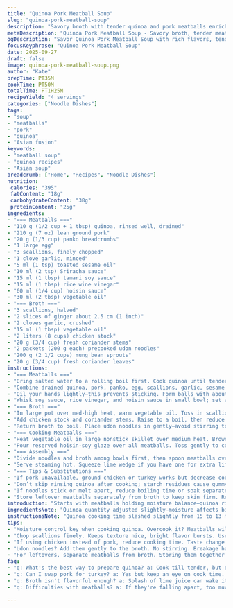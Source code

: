 ```yaml
---
title: "Quinoa Pork Meatball Soup"
slug: "quinoa-pork-meatball-soup"
description: "Savory broth with tender quinoa and pork meatballs enriched by aromatic ginger, coriander, and a balanced soy-hoisin glaze. Includes tender udon noodles and crunchy sprouts for texture contrast. Modest spice from chili paste, subtle depth from mirin, and toasted sesame oil. Balanced umami notes with fresh herbs. Adjust seasoning to taste; swap pork for turkey or chicken for leaner alternatives. Simple, flexible broth with mild heat. Quick blanching and pan-frying create a caramelized glaze on meatballs. Precision in textures crucial—quinoa moisture control prevents sogginess, onions add brightness."
metaDescription: "Quinoa Pork Meatball Soup - Savory broth, tender meatballs, and rich flavors in under an hour and a half."
ogDescription: "Savor Quinoa Pork Meatball Soup with rich flavors, tender meatballs, and a delicious broth - a perfect dinner choice."
focusKeyphrase: "Quinoa Pork Meatball Soup"
date: 2025-09-27
draft: false
image: quinoa-pork-meatball-soup.png
author: "Kate"
prepTime: PT35M
cookTime: PT50M
totalTime: PT1H25M
recipeYield: "4 servings"
categories: ["Noodle Dishes"]
tags:
- "soup"
- "meatballs"
- "pork"
- "quinoa"
- "Asian fusion"
keywords:
- "meatball soup"
- "quinoa recipes"
- "Asian soup"
breadcrumb: ["Home", "Recipes", "Noodle Dishes"]
nutrition: 
 calories: "395"
 fatContent: "18g"
 carbohydrateContent: "38g"
 proteinContent: "25g"
ingredients:
- "=== Meatballs ==="
- "110 g (1/2 cup + 1 tbsp) quinoa, rinsed well, drained"
- "210 g (7 oz) lean ground pork"
- "20 g (1/3 cup) panko breadcrumbs"
- "1 large egg"
- "3 scallions, finely chopped"
- "1 clove garlic, minced"
- "5 ml (1 tsp) toasted sesame oil"
- "10 ml (2 tsp) Sriracha sauce"
- "15 ml (1 tbsp) tamari soy sauce"
- "15 ml (1 tbsp) rice wine vinegar"
- "60 ml (1/4 cup) hoisin sauce"
- "30 ml (2 tbsp) vegetable oil"
- "=== Broth ==="
- "3 scallions, halved"
- "2 slices of ginger about 2.5 cm (1 inch)"
- "2 cloves garlic, crushed"
- "15 ml (1 tbsp) vegetable oil"
- "2 liters (8 cups) chicken stock"
- "20 g (3/4 cup) fresh coriander stems"
- "2 packets (200 g each) precooked udon noodles"
- "200 g (2 1/2 cups) mung bean sprouts"
- "20 g (3/4 cup) fresh coriander leaves"
instructions:
- "=== Meatballs ==="
- "Bring salted water to a rolling boil first. Cook quinoa until tender but not mushy, about 13 minutes. Drain thoroughly in a fine mesh sieve; rinse under cold running water to stop cooking. Squeeze out extra water by pressing lightly between paper towels or clean kitchen cloth. Moisture control key—wet quinoa ruins meatball texture."
- "Combine drained quinoa, pork, panko, egg, scallions, garlic, sesame oil, and Sriracha in a bowl. Season generously with salt and freshly ground black pepper. Mix until uniform but don't overwork, or meatballs toughen."
- "Oil your hands lightly—this prevents sticking. Form balls with about 15 ml (1 tbsp) of mixture each, rolling firmly but gently to maintain shape. Place on a plate. Pop into fridge to firm up for minimum 20 minutes; helps hold together during cooking."
- "Whisk soy sauce, rice vinegar, and hoisin sauce in small bowl; set aside as glaze."
- "=== Broth ==="
- "In large pot over med-high heat, warm vegetable oil. Toss in scallion halves, ginger slices, and crushed garlic. Stir frequently until fragrant and edges turn golden, 3–4 minutes. Watch for burning garlic; bitter if scorched."
- "Add chicken stock and coriander stems. Raise to a boil, then reduce to gentle simmer for 8 minutes. Season lightly with salt and white pepper; the broth needs seasoning but rely on finishing salt for balance. Strain out aromatics with skimmer and discard to keep broth clear and clean-tasting."
- "Return broth to boil. Place udon noodles in gently—avoid stirring to prevent breaking strands. Cover, lower heat to keep warm without boiling."
- "=== Cooking Meatballs ==="
- "Heat vegetable oil in large nonstick skillet over medium heat. Brown half meatballs first batch, turning to brown evenly, about 4 minutes total. They should get a caramelized crust. Add remaining meatballs once the first batch is golden."
- "Pour reserved hoisin-soy glaze over all meatballs. Toss gently to coat evenly, stirring until glaze starts to thicken and stick to balls, about 1.5 to 2 minutes. Watch close here—caramelization happens fast and can burn."
- "=== Assembly ==="
- "Divide noodles and broth among bowls first, then spoon meatballs over. Scatter mung bean sprouts and fresh coriander leaves on top. The crunch and herb brightness counterbalance rich meat and umami broth."
- "Serve steaming hot. Squeeze lime wedge if you have one for extra lift."
- "=== Tips & Substitutions ==="
- "If pork unavailable, ground chicken or turkey works but decrease cooking time to avoid dryness. For gluten-free, substitute panko with gluten-free breadcrumbs or finely crushed rice crackers. Sambal can be replaced by Sriracha or chili garlic sauce but adjust heat to preference."
- "Don’t skip rinsing quinoa after cooking; starch residues cause gummy meatballs. For deeper flavor, try adding soy-sesame oil mix or a drop of fish sauce to the glaze. If broth tastes flat, a splash of lime juice or a pinch of MSG wakes it up. Keeping aromatics whole helps remove easily; minced aromatics cloud broth."
- "If noodles stick or melt apart, reduce boiling time or soak separately in hot water before adding to broth. Always reserve some glaze sauce in pan for spooning over before serving."
- "Store leftover meatballs separately from broth to keep skin firm. Reheat broth gently; don’t boil noodles again or they get mushy."
introduction: "Starts with meatballs holding moisture balance—quinoa rinsed and pressed keeps texture firm. Pork mingling with umami ingredients, glaze that sticks but not cloying. Broth built on aromatic base, long simmer but no bitterness. Udon noodles added gently to keep strands whole. Beansprouts and fresh coriander finish with punch. All components layered, prepared in steps that demand attention to moisture, heat control, timing. Careful caramelization of meatballs delivers savory notes plus contrast to clear broth. A subtle heat from chili, acidity from rice vinegar balances richness. No fluff here, straight down to what works and why."
ingredientsNote: "Quinoa quantity adjusted slightly—moisture affects binding in meatballs heavily; eccentric cooks discard rinsing step at own risk. Toasted sesame oil vital for nutty aroma; omit only if allergy or pungent taste a problem, replace with mild olive oil. Hoisin and mirin combined; mirin replaced here by rice vinegar for slight acid lift and tweak in flavor profile, adjusting quantity down to avoid excess sweetness. Changed sambal for Sriracha to shift heat profile. Onion greens bumped from 2 to 3 for sharper freshness. Broth aromatics simplified—garlic crumb count increased for better nose, less risk of burning. Vegetables substituted mung bean sprouts for slightly sweeter and more tender. Adjust quantities thoughtfully—too much of any wet ingredient ruins texture, too little makes dry, crumbly meatballs. Make sure chicken broth is low sodium so you control salt. If unavailable, vegetable broth is fine but flavor lighter. Fresh coriander stems not just for discard—they add depth during cooking, but pulling out keeps broth clear."
instructionsNote: "Quinoa cooking time slashed slightly from 15 to 13 minutes to avoid over-softening; rinse crucial to stop cooking and remove starch. Press quinoa tightly to shape firm meatballs—excess water equals loose balls, falling apart during sear. Form balls gently but firmly. Refrigeration before cooking must be minimum 20 minutes; this tightens texture. Aromatics fried gently; no quick high heat to avoid bitter burnt garlic. Broth simmer purpose is flavor extraction without cloudiness—straining aromatics key. Noodles added at last minute, no stirring; retaining structure. Meatballs browned in batches—not crowded pan—to keep crust. Glaze poured over at end, stirring carefully for caramelization. Visual cues dominant—crust must darken evenly but not blacken; sauce should thicken and coat meatballs glossy but not too sticky. Final bowl assembly layering preserves textures—soupy noodles and broth first, meatballs hot top, crisp sprouts, fresh coriander leaves last. Work fast to keep hot but not soggy. Keep leftovers separated; reheat gently, avoid overcooking noodles or meatballs get dry and broth dull."
tips:
- "Moisture control key when cooking quinoa. Overcook it? Meatballs will fall apart. Rinse after cooking to remove starch. Less starch equals better binding."
- "Chop scallions finely. Keeps texture nice, bright flavor bursts. Use fresh garlic, no powdered stuff. Fresh brings aroma and punch. Don't skip frying aromatics slowly."
- "If using chicken instead of pork, reduce cooking time. Taste change will happen. Monitor temp closely, dry meat's a risk. Better safe than sorry."
- "Udon noodles? Add them gently to the broth. No stirring. Breakage happens. Waiting to add at end keeps them intact. They'll soak up flavor, serve nice."
- "For leftovers, separate meatballs from broth. Storing them together leads to softness. Reheat gently. Don't boil them again, or meatballs turn dry. Broth? Keep it warm."
faq:
- "q: What's the best way to prepare quinoa? a: Cook till tender, but don’t mush it. Drain, rinse. Dry quinoa promotes firmness. Looks good, feels right."
- "q: Can I swap pork for turkey? a: Yes but keep an eye on cook time. Turkey dries out quicker. May need oil or something rich. Helps retain moisture."
- "q: Broth isn't flavorful enough? a: Splash of lime juice can wake it. Consider MSG. Freshness matters, herbs bring it. Strain out older stuff if needed."
- "q: Difficulties with meatballs? a: If they're falling apart, too much moisture. Less egg, more panko next time. Tighter form helps hold when browning."

---
```

